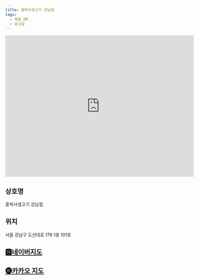 ```yaml
---
title: 홍박사생고기 강남점
tags:
  - 채원_DM
  - 음식점
---
```

<iframe src="https://www.google.com/maps/embed?pb=!1m18!1m12!1m3!1d3164.520800840757!2d127.02531961335173!3d37.519218826720326!2m3!1f0!2f0!3f0!3m2!1i1024!2i768!4f13.1!3m3!1m2!1s0x357ca3de94309275%3A0xb586f005b204631d!2z7ZmN67CV7IKs7IOd6rOg6riw!5e0!3m2!1sko!2skr!4v1741356731736!5m2!1sko!2skr" width="600" height="450" style="border:0;" allowfullscreen="" loading="lazy" referrerpolicy="no-referrer-when-downgrade"></iframe>

## 상호명
홍박사생고기 강남점

## 위치
서울 강남구 도산대로 176 1층 101호


## [🅽네이버지도](https://naver.me/F3TXbA6G)

## [🅚카카오 지도](https://place.map.kakao.com/1560331928)